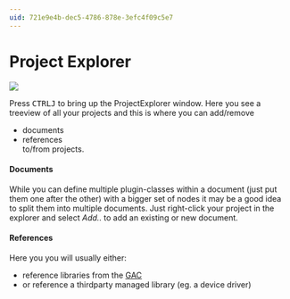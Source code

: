 ```yaml
---
uid: 721e9e4b-dec5-4786-878e-3efc4f09c5e7
---
```


# Project Explorer

![](~/img/TheGui-ProjectExplorer2.png "")   

Press <span class="keyseq"><kbd>CTRL</kbd><kbd>J</kbd></span> to bring up the ProjectExplorer window. Here you see a treeview of all your projects and this is where you can add/remove  
* documents  
* references   
to/from projects.  

#### Documents
While you can define multiple plugin-classes within a document (just put them one after the other) with a bigger set of nodes it may be a good idea to split them into multiple documents. Just right-click your project in the explorer and select *Add..* to add an existing or new document.   

#### References
Here you you will usually either:  
* reference libraries from the <a href="http://msdn.microsoft.com/en-us/library/yf1d93sz%28v=vs.110%29.aspx" class="extURL" target="_blank">GAC</a>  
* or reference a thirdparty managed library (eg. a device driver)  


